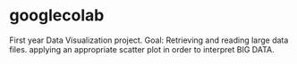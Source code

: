 # googlecolab
First year Data Visualization project. Goal: Retrieving and reading large data files. applying an appropriate scatter plot in order to interpret BIG DATA.
